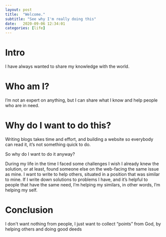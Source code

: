 ```yaml
---
layout: post
title:  "Welcome."
subtitle: "See why I'm really doing this"
date:   2020-09-06 12:34:01
categories: [life]
---
```


# Intro
I have always wanted to share my knowledge with the world.
# Who am I?
I’m not an expert on anything, but I can share what I know and help people who are in need.
# Why do I want to do this?
Writing blogs takes time and effort, and building a website so everybody can read it, it’s not something quick to do.

So why do I want to do it anyway?

During my life in the time I faced some challenges I wish I already knew the solution, or at least, found someone else on the web-facing the same issue as mine.
I want to write to help others, situated in a position that was similar to mine.
If I write down solutions to problems I have, and it’s helpful to people that have the same need, I’m helping my similars, in other words, I’m helping my self.
# Conclusion
I don't want nothing from people, I just want to collect “points” from God, by helping others and doing good deeds
